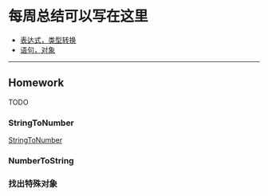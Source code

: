 # 每周总结可以写在这里

- [表达式，类型转换](./expression.md)
- [语句，对象](./statement.md)

---

## Homework

TODO

### StringToNumber

[StringToNumber](./StringToNumber.html)

### NumberToString

### 找出特殊对象
